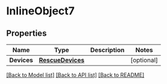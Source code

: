 # InlineObject7

## Properties

Name | Type | Description | Notes
------------ | ------------- | ------------- | -------------
**Devices** | [**RescueDevices**](RescueDevices.md) |  | [optional] 

[[Back to Model list]](../README.md#documentation-for-models) [[Back to API list]](../README.md#documentation-for-api-endpoints) [[Back to README]](../README.md)


